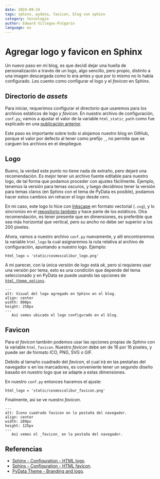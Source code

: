 ```yaml
---
date: 2024-09-24
tags: sphinx, pydata, favicon, blog con sphinx
category: tecnología
author: Edward Villegas-Pulgarin
language: es
---
```


# Agregar logo y favicon en Sphinx

Un nuevo paso en mi blog, es que decidí dejar una huella de personalización a
través de un logo, algo sencillo, pero propio, distinto a una imagen descargada
como lo era antes y que por lo mismo no lo había configurado. Les cuento como
configurar el logo y el _favicon_ en Sphinx.

## Directorio de _assets_

Para iniciar, requerimos configurar el directorio que usaremos para los archivos
estáticos de logo y _favicon_. En nuestro archivo de configuración, `conf.py`,
vamos a ajustar el valor de la variable `html_static_path` como fue explicado en
una [publicación anterior](#sphinx-dir-setup).

Este paso es importante sobre todo si alojamos nuestro blog en GitHub, porque el
valor por defecto al tener como prefijo `_`, no permite que se carguen los
archivos en el despliegue.

## Logo

Bueno, la verdad este punto no tiene nada de extraño, pero dejaré una
recomendación. Es mejor tener un archivo fuente editable para nuestro logo, de
tal forma que podamos proceder con ajustes fácilmente. Ejemplo, tenemos la
versión para temas oscuros, y luego decidimos tener la versión para temas claros
(en Sphinx con el tema de PyData es posible), podamos hacer estos cambios sin
rehacer el logo desde cero.

En mi caso, este logo lo hice con [Inkscape](https://inkscape.org/es/) en
formato vectorial (`.svg`), y lo sincronizo en el
[repositorio también](https://github.com/cosmoscalibur/cosmoscalibur.github.io/blob/master/static/logo/cosmoscalibur.svg)
y hace parte de los estáticos. Otra recomendación, es tener presente que en
dimensiones, es preferible que sea más horizontal que vertical, pero su ancho no
debe ser superior a los 200 pixeles.

Ahora, vamos a nuestro archivo `conf.py` nuevamente, y allí encontraremos la
variable `html_logo` la cual asignaremos la ruta relativa al archivo de
configuración, apuntando a nuestro logo. Ejemplo:

```{code} python
html_logo = 'static/cosmoscalibur_logo.png'
```

A mi parecer, con la única versión de logo está _ok_, pero si requieres usar una
versión por tema, esto es una condición que depende del tema seleccionado y en
PyData se puede usando las opciones de
[`html_theme_options`](https://pydata-sphinx-theme.readthedocs.io/en/stable/user_guide/branding.html#different-logos-for-light-and-dark-mode).

```{figure} /images/agregar-logo-y-favicon-en-sphinx/logo-en-sphinx.png
---
alt: Visual del logo agregado en Sphinx en el blog.
align: center
width: 800px
height: 250px
---
   Así vemos ubicado el logo configurado en el blog.
```

## Favicon

Para el _favicon_ también podemos usar las opciones propias de _Sphinx_ con la
variable `html_favicon`. Nuestro _favicon_ debe ser de 16 por 16 pixeles, y
puede ser de formato ICO, PNG, SVG o GIF.

Debido al tamaño cuadrado del _favicon_, el cual irá en las pestañas del
navegador o en los marcadores, es conveniente tener un segundo diseño basado en
nuestro logo que se adapte a estas dimensiones.

En nuestro `conf.py` entonces hacemos el ajuste:

```{code} python
html_logo = 'static/cosmoscalibur_favicon.png'
```

Finalmente, así se ve nuestro _favicon_.

```{figure} /images/agregar-logo-y-favicon-en-sphinx/favicon-en-sphinx.png
---
alt: Ícono cuadrado favicon en la pestaña del navegador.
align: center
width: 289px
height: 125px
---
   Así vemos el _favicon_ en la pestaña del navegador.
```

## Referencias

- [Sphinx - Configuration - HTML logo](https://www.sphinx-doc.org/en/master/usage/configuration.html#confval-html_logo).
- [Sphinx - Configuration - HTML favicon](https://www.sphinx-doc.org/en/master/usage/configuration.html#confval-html_favicon).
- [PyData Theme - Branding and logo](https://pydata-sphinx-theme.readthedocs.io/en/stable/user_guide/branding.html).
